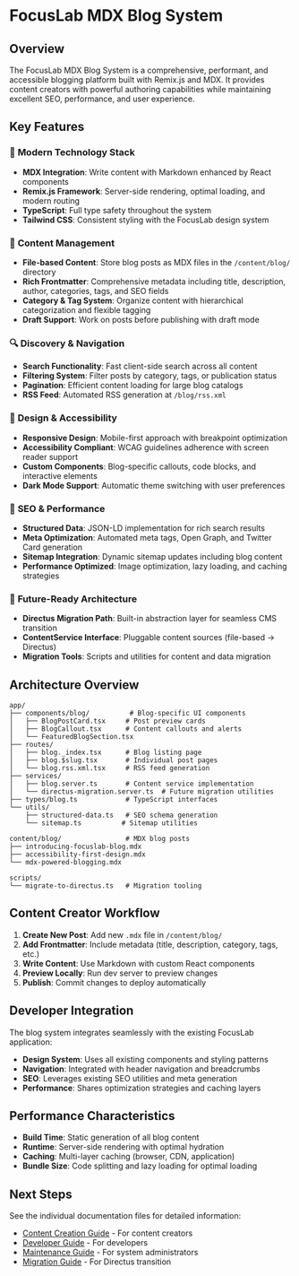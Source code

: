 # FocusLab MDX Blog System

## Overview

The FocusLab MDX Blog System is a comprehensive, performant, and accessible blogging platform built with Remix.js and MDX. It provides content creators with powerful authoring capabilities while maintaining excellent SEO, performance, and user experience.

## Key Features

### 🚀 **Modern Technology Stack**
- **MDX Integration**: Write content with Markdown enhanced by React components
- **Remix.js Framework**: Server-side rendering, optimal loading, and modern routing
- **TypeScript**: Full type safety throughout the system
- **Tailwind CSS**: Consistent styling with the FocusLab design system

### 📝 **Content Management**
- **File-based Content**: Store blog posts as MDX files in the `/content/blog/` directory
- **Rich Frontmatter**: Comprehensive metadata including title, description, author, categories, tags, and SEO fields
- **Category & Tag System**: Organize content with hierarchical categorization and flexible tagging
- **Draft Support**: Work on posts before publishing with draft mode

### 🔍 **Discovery & Navigation**
- **Search Functionality**: Fast client-side search across all content
- **Filtering System**: Filter posts by category, tags, or publication status
- **Pagination**: Efficient content loading for large blog catalogs
- **RSS Feed**: Automated RSS generation at `/blog/rss.xml`

### 🎨 **Design & Accessibility**
- **Responsive Design**: Mobile-first approach with breakpoint optimization
- **Accessibility Compliant**: WCAG guidelines adherence with screen reader support
- **Custom Components**: Blog-specific callouts, code blocks, and interactive elements
- **Dark Mode Support**: Automatic theme switching with user preferences

### 🔧 **SEO & Performance**
- **Structured Data**: JSON-LD implementation for rich search results
- **Meta Optimization**: Automated meta tags, Open Graph, and Twitter Card generation
- **Sitemap Integration**: Dynamic sitemap updates including blog content
- **Performance Optimized**: Image optimization, lazy loading, and caching strategies

### 🔮 **Future-Ready Architecture**
- **Directus Migration Path**: Built-in abstraction layer for seamless CMS transition
- **ContentService Interface**: Pluggable content sources (file-based → Directus)
- **Migration Tools**: Scripts and utilities for content and data migration

## Architecture Overview

```
app/
├── components/blog/          # Blog-specific UI components
│   ├── BlogPostCard.tsx     # Post preview cards
│   ├── BlogCallout.tsx      # Content callouts and alerts
│   └── FeaturedBlogSection.tsx
├── routes/
│   ├── blog._index.tsx      # Blog listing page
│   ├── blog.$slug.tsx       # Individual post pages
│   └── blog.rss.xml.tsx     # RSS feed generation
├── services/
│   ├── blog.server.ts       # Content service implementation
│   └── directus-migration.server.ts  # Future migration utilities
├── types/blog.ts            # TypeScript interfaces
└── utils/
    ├── structured-data.ts   # SEO schema generation
    └── sitemap.ts          # Sitemap utilities

content/blog/                # MDX blog posts
├── introducing-focuslab-blog.mdx
├── accessibility-first-design.mdx
└── mdx-powered-blogging.mdx

scripts/
└── migrate-to-directus.ts   # Migration tooling
```

## Content Creator Workflow

1. **Create New Post**: Add new `.mdx` file in `/content/blog/`
2. **Add Frontmatter**: Include metadata (title, description, category, tags, etc.)
3. **Write Content**: Use Markdown with custom React components
4. **Preview Locally**: Run dev server to preview changes
5. **Publish**: Commit changes to deploy automatically

## Developer Integration

The blog system integrates seamlessly with the existing FocusLab application:

- **Design System**: Uses all existing components and styling patterns
- **Navigation**: Integrated with header navigation and breadcrumbs
- **SEO**: Leverages existing SEO utilities and meta generation
- **Performance**: Shares optimization strategies and caching layers

## Performance Characteristics

- **Build Time**: Static generation of all blog content
- **Runtime**: Server-side rendering with optimal hydration
- **Caching**: Multi-layer caching (browser, CDN, application)
- **Bundle Size**: Code splitting and lazy loading for optimal loading

## Next Steps

See the individual documentation files for detailed information:

- [Content Creation Guide](./BLOG_CONTENT_GUIDE.md) - For content creators
- [Developer Guide](./BLOG_DEVELOPER_GUIDE.md) - For developers
- [Maintenance Guide](./BLOG_MAINTENANCE_GUIDE.md) - For system administrators
- [Migration Guide](./BLOG_MIGRATION_GUIDE.md) - For Directus transition